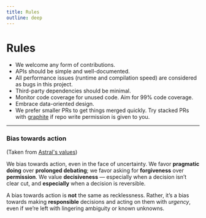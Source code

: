 ```yaml
---
title: Rules
outline: deep
---
```


# Rules

- We welcome any form of contributions.
- APIs should be simple and well-documented.
- All performance issues (runtime and compilation speed) are considered as bugs in this project.
- Third-party dependencies should be minimal.
- Monitor code coverage for unused code. Aim for 99% code coverage.
- Embrace data-oriented design.
- We prefer smaller PRs to get things merged quickly. Try stacked PRs with [graphite](https://graphite.dev) if repo write permission is given to you.

---

### Bias towards action

(Taken from [Astral's values](https://astral-sh.notion.site/Astral-s-Values-0ed6a642bcc84e91af6836b2373572f5))

We bias towards action, even in the face of uncertainty. We favor **pragmatic doing** over **prolonged debating**; we favor asking for **forgiveness** over **permission**. We value **decisiveness** — especially when a decision isn’t clear cut, and **especially** when a decision is reversible.

A bias towards action is **not** the same as recklessness. Rather, it’s a bias towards making **responsible** decisions and acting on them with _urgency_, even if we’re left with lingering ambiguity or known unknowns.
